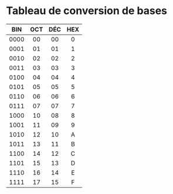 # Tableau de conversion de bases

|BIN|OCT|DÉC|HEX|
|:--:|:--:|:--:|:--:|
|0000|00|00|0|
|0001|01|01|1|
|0010|02|02|2|
|0011|03|03|3|
|0100|04|04|4|
|0101|05|05|5|
|0110|06|06|6|
|0111|07|07|7|
|1000|10|08|8|
|1001|11|09|9|
|1010|12|10|A|
|1011|13|11|B|
|1100|14|12|C|
|1101|15|13|D|
|1110|16|14|E|
|1111|17|15|F|

